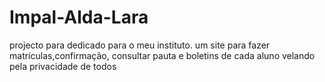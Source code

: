 # Impal-Alda-Lara
projecto para dedicado para o meu instituto. um site para fazer matrículas,confirmação, consultar pauta e boletins de cada aluno velando pela privacidade de todos
